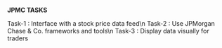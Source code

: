 **JPMC TASKS**

Task-1 : Interface with a stock price data feed\n
Task-2 : Use JPMorgan Chase & Co. frameworks and tools\n
Task-3 : Display data visually for traders
